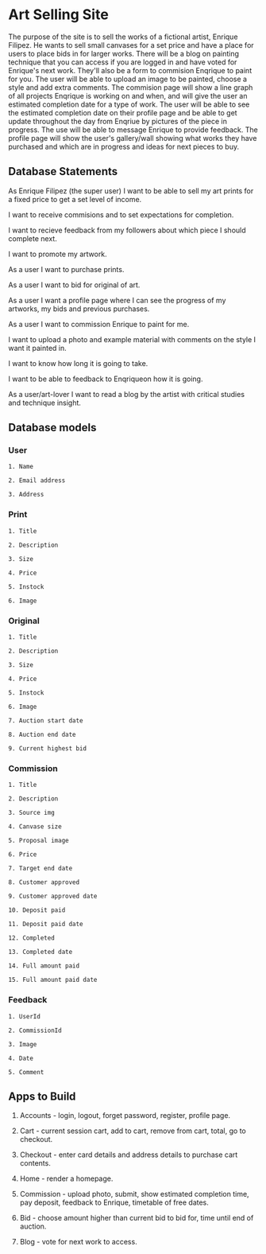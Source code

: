 # Art Selling Site

The purpose of the site is to sell the works of a fictional artist, Enrique Filipez. He wants to sell small canvases for a set price and have 
a place for users to place bids in for larger works. There will be a blog on painting technique that you can access if you are logged in
and have voted for Enrique's next work. They'll also be a form to commision Enqrique to paint for you. The user will be able to upload an image to 
be painted, choose a style and add extra comments. The commision page will show a line graph of all projects Enqrique is working on and when, and will give the user an estimated completion date for a type of work. The user will be able to see the estimated completion date on their profile page and be able to get update throughout the day from Enqriue by pictures of the piece in progress. The use will be able to message Enrique to provide feedback. The 
profile page will show the user's gallery/wall showing what works they have purchased and which are in progress and ideas for next pieces to buy.

## Database Statements

As Enrique Filipez (the super user) I want to be able to sell my art prints for a fixed price to get a set level of income.

I want to receive commisions and to set expectations for completion.

I want to recieve feedback from my followers about which piece I should complete next.

I want to promote my artwork.

As a user I want to purchase prints.

As a user I want to bid for original of art.

As a user I want a profile page where I can see the progress of my artworks, my bids and previous purchases.

As a user I want to commission Enrique to paint for me.

I want to upload a photo and example material with comments on the style I want it painted in.

I want to know how long it is going to take.

I want to be able to feedback to Enqriqueon how it is going.

As a user/art-lover I want to read a blog by the artist with critical studies and technique insight.

## Database models

### User

    1. Name

    2. Email address

    3. Address

### Print

    1. Title

    2. Description

    3. Size

    4. Price

    5. Instock

    6. Image

### Original

    1. Title

    2. Description

    3. Size

    4. Price

    5. Instock

    6. Image

    7. Auction start date

    8. Auction end date

    9. Current highest bid

### Commission

    1. Title

    2. Description

    3. Source img

    4. Canvase size

    5. Proposal image

    6. Price

    7. Target end date

    8. Customer approved

    9. Customer approved date

    10. Deposit paid

    11. Deposit paid date

    12. Completed

    13. Completed date

    14. Full amount paid

    15. Full amount paid date

### Feedback

    1. UserId

    2. CommissionId

    3. Image

    4. Date

    5. Comment


## Apps to Build

1. Accounts - login, logout, forget password, register, profile page.

2. Cart - current session cart, add to cart, remove from cart, total, go to checkout.

3. Checkout - enter card details and address details to purchase cart contents.

4. Home - render a homepage.

5. Commission - upload photo, submit, show estimated completion time, pay deposit, feedback to Enrique, timetable of free dates.

6. Bid - choose amount higher than current bid to bid for, time until end of auction.

7. Blog - vote for next work to access.






